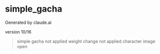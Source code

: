 # simple_gacha

Generated by claude.ai

version 10/16
>simple gacha
>not applied weight change
>not applied character image open


